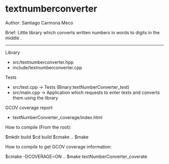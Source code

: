 # textnumberconverter
Author: Santiago Carmona Meco

Brief: Little library which converts written numbers in words to digits in the middle .

-----------------------------
Library
- src/textnumberconverter.hpp
- include/textnumberconverter.cpp

Tests
- src/test.cpp -> Tests (Binary:textNumberConverter_test)
- src/main.cpp -> Application which requests to enter texts and converts them using the library

GCOV coverage report
- textNumberConverter_coverage/index.html

How to compile (From the root):

$mkdir build
$cd build
$cmake ..
$make

How to compile to get GCOV coverage information:

$cmake -DCOVERAGE=ON ..
$make textNumberConverter_coverate







